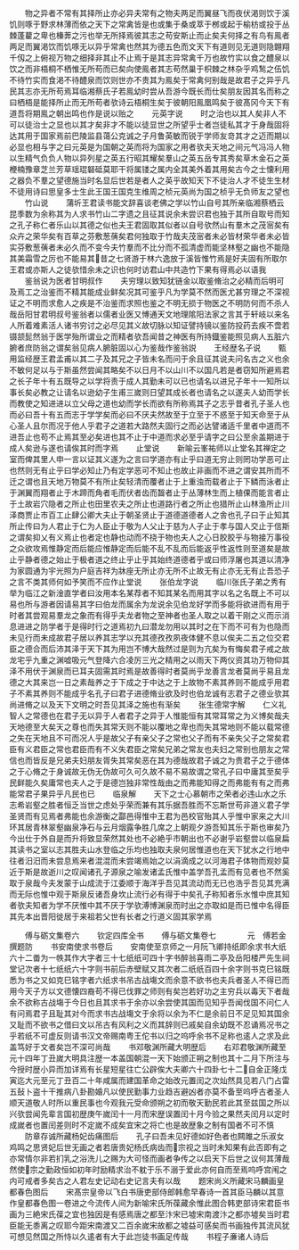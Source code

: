 <!-- { "loadSidebar": true } -->
　　物之异者不常有其择所止亦必异夫常有之物夫两足而翼昼飞而夜伏渇则饮于溪饥则啄于野求林薄而依之天下之常禽皆是也或集于桑或萃于桞或起于榆枋或投于丛棘蓬藋之卑也榛莾之污也举无所择焉彼其志之苟安斯止而止矣夫何择之有鸟有鳯者两足而翼渇饮而饥啄无以异乎常禽也然其为德五色而文天下有道则见无道则隐翺翔千仭之上俯视万物之细择非其止不止焉于是其志异常禽千万也故竹实以食之醴泉以饮之而非梧桐不栖惟无所苟而已矣向使鳯者其志苟然巢于枳棘之林杂乎鸡鹙之伍饥不待竹实而食渇不待醴泉而饮则世亦不贵其为鳯矣于常禽何别哉是故君子之异乎凡民其志亦无所苟焉耳临湘蔡氏子若鳯幼时尝从吾游今既长而仕矣朋友因其名而称之曰栖梧是能择所止而无所苟者欤诗云梧桐生矣于彼朝阳鳯凰鸣矣于彼髙冈今天下有道吾将期鳯之朝出鸣也作是说以贻之
　　元英字说
　　时之治也以其人矣非人不可以徒治士之显也以其才矣非才不能以徒显世之所望乎士者岂徒私其才于身哉固将达其用于国家焉前巴陵监县蔼公克诚之子月鲁英敏而锐于学师友竒其才之迈而期以必显也相与字之曰元英是为国朝之英而将为国家之用者欤夫天地之间元气冯冯人物以生精气负负人物以异列星之英五行昭其耀矣羣山之英五岳专其秀矣草木金石之英楩楠豫章芝兰芳草瑶琨砮砥莫耶干将属镂之属内全其美外着其用矣古今之士懐利用之器负不羣之望德施当时名显后世若是者人之英乎故知天下不徒治人才不徒生生材不徒用诗曰思皇多士生此王国王国克生维周之桢元英尚为国之桢乎无负师友之望也
　　竹山说
　　蒲圻王君读书能文辞喜谈老佛之学以竹山自号其所亲临湘蔡栖云昆季数为余称其为人求书竹山二字遗之且征其说余未尝识君也独于其所自取号而知之孔子称仁者乐山以其德之似也夫王君固取其似者以自号欤然山有羣木之茂宻矣有众卉之荣华矣有百草之芬敷葱蒨矣君何独取于竹哉夫茂宻者未必皆材荣华者未必皆实芬敷葱蒨者未必久而不变今夫竹羣而不比分而不孤清虚而能坚林壑之幽也不能隐其美霜雪之厉也不能易其昔之七贤游于林六逸放于溪皆惟竹焉是好夫固有所取尔王君或亦斯人之徒欤惜余未之识也何时访君山中共造竹下果有得焉必以语我
　　鉴翁说为医者甘明叔作
　　夫穷理以致知犹链金以取鉴脩治之必精而后明可及焉工之治鉴而不精其能成业鲜矣况其可鉴乎凡为学莫不然而医尤甚穷理之不深视证之不明而求愈人之疾是不治鉴而求照也鉴之不明无损于物医之不明防何而不杀人哉岳阳甘君明叔号鉴翁者以儒者业医又愽通天文地理隂阳法家之言其于轩岐以来名人所着难素活人诸书穷讨之必尽见其义故切脉以知证譬持镜以鉴防投药去疾不啻若镊颔髭然翁于医学殆所谓业之而精者欤吾闻昔之神医有所持鐡鉴能照见病人五脏六腑者庶防翁之谓矣翁见病人腑脏固以心为鉴哉作鉴翁説
　　王经歴名子说
　　甄用监经歴王君孟甫以其二子及其兄之子皆未名而问于余且征其说夫问名古之义也余不敏何足以与于斯虽然尝闻其略矣不以日月不以山川不以国凡若是者窃知所避焉君之长子年十有五既导之以学将责于成人其勤未可以已也请名以进兄子年十一知所以事长矣必教之让请名以逊幼子生甫三嵗则日望其成长者也请名之以遂夫人幼而学长而教使之知进进以立父母之道也幼而学长而欲有所称焉其子之志乎昔者孔子圣人也而必曰吾十有五而志于学学矣而必曰不厌夫然故至于立至于不惑至于知天命至于从心圣人且尔而况于他人乎君子之道若大路然夫固行之而必达譬诸适千里者中道而不进吾止也苟不止焉其至必矣进也其不止于中道而求必至乎请字之曰公至余盖期进于成人矣逊与遂也请俟其时而字焉
　　止堂说
　　新喻云峯祐师以止堂名其禅定之室而俾其里人申一言以证其义遂为之言曰学道亦有止乎曰道无穷止则罔功学恶可止也然则无有止乎曰学必知止乃有定学恶可不知止也故止非画而不进之谓安其所而不迁之谓也且天地万物莫不有所止矣轻清而覆者止于上重浊而载者止于下鳞而泳者止于渊翼而翔者止于木蹄而角者毛而伏者齿而齧者止于丛薄林生而上植倮而能言者止于土故岩穴隐者之所止也田里农夫之所止也道路行者之所止也猎所止山林渔所止川泽商贾止市百工止肆公卿大夫止于朝圣贤止于道德道德者人之舎也孔子曰于止知其所止传曰为人君止于仁为人臣止于敬为人父止于慈为人子止于孝与国人交止于信斯之谓矣抑乂有义焉止也者定也静也动而不挠于物也夫人之心日胶胶乎与物接万事役之众欲攻焉惟静定而后能应惟静定而后能不乱不乱而后能返乎性返性则至道矣是故止乎静者德之始止于极者道之终止乎止乎其始终道德者乎或曰师浮屠也其道以清净为家圆通为宇光照为户庭吉祥为牀座无所止亦无所不止故无有止亦无无有止吾恐子之言不类其师何如予笑而不应作止堂说
　　张伯龙字说
　　临川张氏子弟之秀有举为临江之新淦直学者曰汝用本名某荐者不知其某名而用其字以名之名既上不可以易也所与游者因请易其字曰伯龙而属余为龙说余见伯龙好学而多能将欲进而有用于时者其尝观易羣龙之象而有得乎夫龙者物之至神者也圣人取之以着干刚之义而示消息进进之防学者于是得时行之道焉初九曰潜龙勿用以其时之在下而不可有为也隐而未见行而未成故君子居以养其志学以充其德孜孜夙夜体健不息以俟夫二五之位交君臣之德合而后沛其泽于天下其为用岂不博大哉然过是则为亢矣为有悔矣君子戒之故龙宅乎九重之渊嘘吸元气登降六合凌厉三光之精用之以雨天下两仪资其功万物仰其泽不用伏于渊泉而已耳夫固需其时焉是故善得时者莫尚乎龙善言龙者莫尚乎易且龙德之大其来岂一日之素哉养之于下成之于中达之于上故物不素其养则不能成乎用君子不素其养则不能成乎名孔子曰君子进德脩业欲及时也伯龙诚有志君子之德业欤其尚进脩之以及天下文明之时吾见其泽之施也有渐矣
　　张生德常字解
　　仁义礼智人之常德也在君子无以异于人者君子之异于人惟能恒有其常耳常之为义博矣哉夫天地德至大矣天之尊也而失其常天则不能以覆地之卑也而失其常地则不能以载常德之失在天地且不可而况人乎是故父子有亲父子之常也父子而有不亲失父子之常矣君臣有义君臣之常也君臣而有不义失君臣之常矣兄弟之常友也夫妇之常别也朋友之常信也而皆反是兄弟夫妇朋友胥失其常矣恶在其为德哉故君子诚之为贵君子之于德体之于心脩之于身诚故无伪无伪故可久可久故不易不易故谓之常孔子曰中庸其至矣乎民鲜能久矣庸常也夫人之于是德岂独非常性哉由之而弗能知得之而弗能有有之而弗能常君子果异乎凡民也已
　　临泉解
　　天下之士心慕朝市之荣者必违山水之乐志希岩壑之胜者恒乏当世之虑处乎荣而兼有其乐据吾胜而不忘斯世苟非道义君子学圣贤而有见焉者弗能也余游衡之酃邑得惟中王君为邑校官殆其人乎惟中家来之大川环其居青林翠壑幽泉净石与云月烟露争胜几席之上朝观夕游吾知其乐于斯也审矣乃今出仕于外自是而升将致显荣然其处也不必絶乎市朝出也不必谢乎岩壑尝以临泉扁其读书之室以志其胜夫山水登临之乐均也独取夫泉何居惟道也在天下犹水之行地中往者汨汨而未尝息焉来者混混而未尝竭焉始之以涓滴成之以河海君子体物而观妙莫近于斯是故逝川之叹闻诸孔子源泉之喻发诸孟氏惟中盖学吾孔孟而有见者也不然奚取于泉哉今夫发蒙于山成流于江委顺于海洋乎吾见其流动而无已也浩乎吾见其充满而无际也惟中观于斯泉反诸吾身坎止流行必有得于中矣孔子称知者乐水惟中庶其知者欤夫知者为学不厌惟中其不厌于学欤溥博渊泉而时出之亦取如是而已惟中名得臣其先本出晋阳徙居于来祖若父世有长者之行道义固其家学焉















　　傅与砺文集卷六
　　钦定四库全书
　　傅与砺文集卷七　　　　元　傅若金　撰题防
　　书安南使求书卷后
　　安南使至京师之一月阮飞卿持纸即余求书大纸六十二畨为一帙其作大字者三十七纸纸可四十字书醉翁喜雨二亭及岳阳楼严先生祠堂记次者十七纸纸六十字则书前后赤壁赋又其次者二纸纸百四十余字则书克巳铭既悉为书之又如克巳铭字者六纸求书吊古战塲文而余意不欲书也夫兵者圣人不得已而用今天子方以文德懐四裔苟不得已伐罪之师则有矣岂若好功之主穷兵以毒天下者哉余不欲称古战塲于今日也且其求书于余亦以余尝使其国而见知乎吾闻伐国不问仁人有问焉君子且耻其对今而求书古战塲文于余将以余为不仁是余前日不足见知其国余又耻而不欲书之借曰文以吊古有风利之义而其辞则已戚矣自余幼既不忍诵焉况书之乎若纸不可虚反则请书汉文帝赐南粤王佗书以归之呜呼余书不足称也逺人之求及此盖笃好于文者矣岂不深可尚哉
　　书邓敬渊所藏大明歴后
　　右邓君敬渊所藏至元十四年丁丑嵗大明具注歴一本盖国朝混一天下始颁正朔之制也其十二月下所注与今授时歴小异而加详焉有长星短星往亡公辟俟大夫卿六十四卦七十二自金正隆戊寅迄大元至元丁丑百二十年咸属而建国革命之始改元置闰之次灿然具见若八门占雷五鼔卜盗十干推病八卦勘婚凡以使民勤事力业趋吉避凶者亦莫不备至呜呼古者圣人顺天道敬人时所以重民事也今观我元受命颁朔之初而敬天勤民若此其至兹国之所以兴欤尝闻先辈言国初歴庚午嵗闰十一月而宋歴误置闰十月今验之果然夫闰月以定时成嵗者也置闰差则时不定嵗不成矣宜宋之将亡也是故歴象之制有国者不可不慎
　　防章存诚所藏杨妃齿痛图后
　　孔子曰吾未见好德如好色者也闗雎之乐淑女鸡鸣之思贤妃后世无画之者若唐贵妃杨氏病齿而宗视之当时未知果有此否即有之亦常情尔非若扪乳之浴洗儿之赐为大可怪而画者争传之以启天下后世之议何其薄哉然使宗之勤政恒如初年时励精求治不躭于乐不溺于爱此亦何自而至焉呜呼宫闱之内可戒者多矣古之人君左史记动右史记言夫有以哉
　　题宋尚义所藏宋马麟画皇都春色图后
　　宋髙宗皇帝以飞白书唐吏部侍郎韩愈早春诗一首其臣马麟以其意作皇都春色图一卷进之今流传人间为新喻宋氏所葆藏余惟此图合韩吏部诗宋君臣书画为三絶宋氏葆之宜也独因是有感焉唐之都至汴宋已墟宋南渡汴之都亦墟矣当时君臣能无黍离之叹耶今距宋南渡又二百余嵗宋故都之墟益可感矣而书画独传其流风犹可想见然国之所恃以久逺者有大于此岂徒书画足传哉
　　书程子亷诸人诗后
